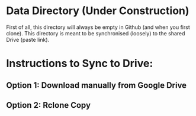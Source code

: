 # Data Directory (Under Construction)
 First of all, this directory will always be empty in Github (and when you first clone). This directory is meant to be synchronised (loosely) to the shared Drive (paste link).
# Instructions to Sync to Drive:
## Option 1: Download manually from Google Drive
## Option 2: Rclone Copy 